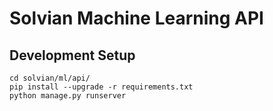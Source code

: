 # Solvian Machine Learning API

## Development Setup

```shell
cd solvian/ml/api/
pip install --upgrade -r requirements.txt
python manage.py runserver
```
